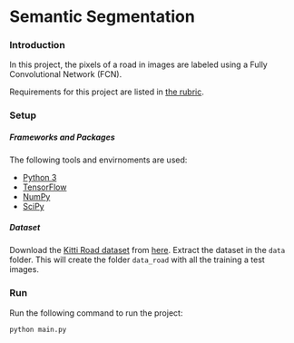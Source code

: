# Semantic Segmentation
### Introduction
In this project, the pixels of a road in images are labeled using a Fully Convolutional Network (FCN).

Requirements for this project are listed in [the rubric](https://review.udacity.com/#!/rubrics/989/view).

### Setup
##### Frameworks and Packages
The following tools and envirnoments are used:
 - [Python 3](https://www.python.org/)
 - [TensorFlow](https://www.tensorflow.org/)
 - [NumPy](http://www.numpy.org/)
 - [SciPy](https://www.scipy.org/)
##### Dataset
Download the [Kitti Road dataset](http://www.cvlibs.net/datasets/kitti/eval_road.php) from [here](http://www.cvlibs.net/download.php?file=data_road.zip).  Extract the dataset in the `data` folder.  This will create the folder `data_road` with all the training a test images.

### Run
Run the following command to run the project:
```
python main.py
```
